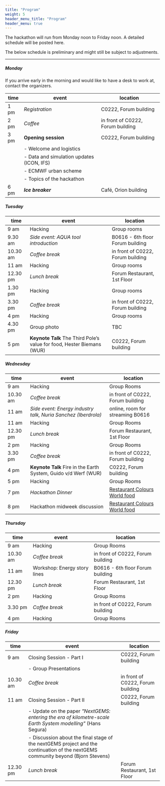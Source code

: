 ```yaml
---
title: "Program"
weight: 5
header_menu_title: "Program"
header_menu: true
---
```

The hackathon will run from Monday noon to Friday noon. A detailed schedule will be posted here. 

The below schedule is preliminary and might still be subject to adjustments.

----

##### Monday

If you arrive early in the morning and would like to have a desk to work at, contact the organizers.

| time | event | location |
| -------- | -------- | -------- |
| 1 pm   | *Registration*     | C0222, Forum building  |
| 2 pm   | *Coffee*     | in front of C0222, Forum building  |
| 3 pm     | **Opening session**  | C0222, Forum building |
| | - Welcome and logistics | |
| | - Data and simulation updates (ICON, IFS) | |
| | - ECMWF urban scheme | | 
| | - Topics of the hackathon | |
| 6 pm     | ***Ice breaker*** | Café, Orion building |

##### Tuesday
| time | event | location |
| -------- | -------- | -------- |
| 9 am     | Hacking     | Group rooms |
| 9.30 am  | *Side event: AQUA tool introduction* |  B0616 - 6th floor Forum building |  
| 10.30 am     | *Coffee break* | in front of C0222, Forum building |
| 11 am     | Hacking | Group rooms |
| 12.30 pm     | *Lunch break* | Forum Restaurant, 1st Floor |
| 1.30 pm     | Hacking  | Group rooms |
| 3.30 pm     | *Coffee break* |  in front of C0222, Forum building |
| 4 pm     | Hacking  | Group rooms |
| 4.30 pm | Group photo | TBC |
| 5 pm     | **Keynote Talk** The Third Pole’s value for food, Hester Biemans (WUR)| 	C0222, Forum building  |

##### Wednesday
| time | event | location |
| -------- | -------- | -------- |
| 9 am    | Hacking     | Group Rooms |
| 10.30 am     | *Coffee break* | in front of C0222, Forum building |
|11 am |*Side event: Energy industry talk, Nuria Sanchez (Iberdrola)* |online, room for streaming B0616|
| 11 am     | Hacking | Group Rooms |
| 12.30 pm     | *Lunch break* | Forum Restaurant, 1st Floor |
| 2 pm     | Hacking  | Group Rooms |
| 3.30 pm     | *Coffee break* | in front of C0222, Forum building |
| 4 pm     | **Keynote Talk** Fire in the Earth System, Guido v/d Werf (WUR)|  	C0222, Forum building |
| 5 pm | Hacking | Group Rooms |
| 7 pm     | *Hackathon Dinner* |  [Restaurant Colours World food](https://www.colorsworldfood.nl/)  |
| 8 pm  | Hackathon midweek discussion | [Restaurant Colours World food](https://www.colorsworldfood.nl/)  |

##### Thursday
| time | event | location |
| -------- | -------- | -------- |
| 9 am     | Hacking | Group Rooms |
| 10.30 am  | *Coffee break* | in front of C0222, Forum building |
| 11 am  | Workshop: Energy story lines  | B0616 - 6th floor Forum building |
| 12.30 pm     | *Lunch break* | Forum Restaurant, 1st Floor |
| 2 pm     | Hacking  | Group Rooms |
| 3.30 pm     | *Coffee break* | in front of C0222, Forum building |
| 4 pm     | Hacking | Group Rooms |

##### Friday
| time | event | location |
| -------- | -------- | -------- |
| 9 am     | Closing Session - Part I | C0222, Forum building |
| |- Group Presentations| | 
| 10.30 am     | *Coffee break* | in front of C0222, Forum building |
| 11 am     | Closing Session - Part II | C0222, Forum building |
||- Update on the paper *"NextGEMS: entering the era of kilometre-scale Earth System modelling"* (Hans Segura)||
||- Discussion about the final stage of the nextGEMS project and the continuation of the nextGEMS community beyond (Bjorn Stevens) ||
| 12.30 pm     | *Lunch break* | Forum Restaurant, 1st Floor |
